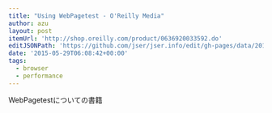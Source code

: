 ```yaml
---
title: "Using WebPagetest - O'Reilly Media"
author: azu
layout: post
itemUrl: 'http://shop.oreilly.com/product/0636920033592.do'
editJSONPath: 'https://github.com/jser/jser.info/edit/gh-pages/data/2015/05/index.json'
date: '2015-05-29T06:08:42+00:00'
tags:
  - browser
  - performance
---
```

WebPagetestについての書籍
